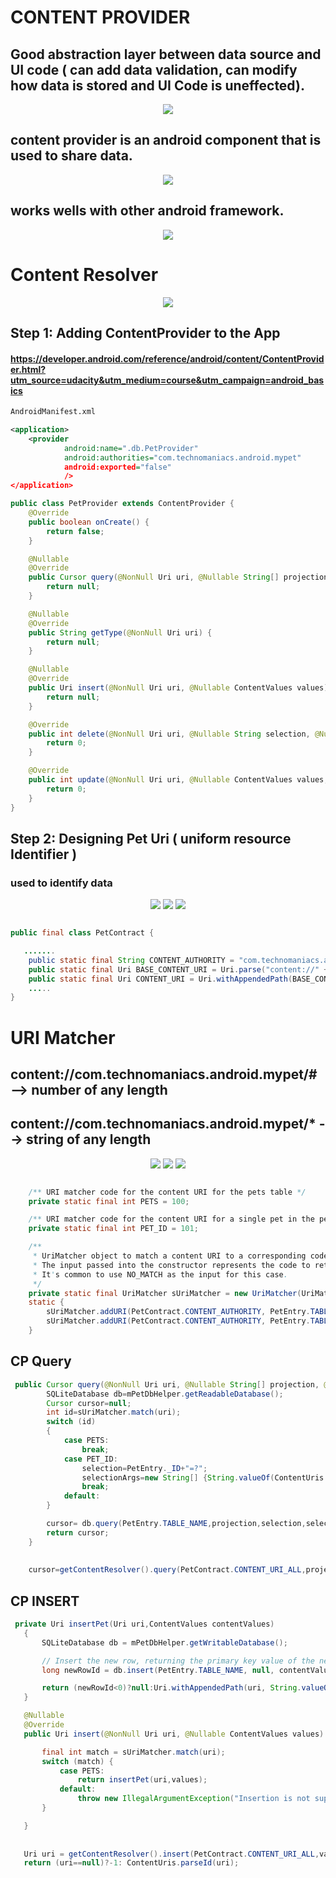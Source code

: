 # CONTENT PROVIDER
## Good abstraction layer between data source and UI code ( can add data validation, can modify how data is stored and UI Code is uneffected).

<p align="center">
        <img src="img/cp1.PNG" />
  </p>
  
 
 
 ## content provider is an android component that is used to share data.
  <p align="center">
        <img src="img/cp4.PNG" />
  </p>
  
 ## works wells with other android framework.
 
 <p align="center">
        <img src="img/cp2.PNG" />
  </p>
  


# Content Resolver

 <p align="center">
        <img src="img/cr2.PNG" />
  </p>
  
## Step 1: Adding ContentProvider to the App
#### https://developer.android.com/reference/android/content/ContentProvider.html?utm_source=udacity&utm_medium=course&utm_campaign=android_basics

```xml
AndroidManifest.xml

<application>
    <provider
            android:name=".db.PetProvider"
            android:authorities="com.technomaniacs.android.mypet"       // uniquely identifies the content provider on the device
            android:exported="false"                                    // exported to other apps or not
            />
</application>
```
```java
public class PetProvider extends ContentProvider {
    @Override
    public boolean onCreate() {
        return false;
    }

    @Nullable
    @Override
    public Cursor query(@NonNull Uri uri, @Nullable String[] projection, @Nullable String selection, @Nullable String[] selectionArgs, @Nullable String sortOrder) {
        return null;
    }

    @Nullable
    @Override
    public String getType(@NonNull Uri uri) {
        return null;
    }

    @Nullable
    @Override
    public Uri insert(@NonNull Uri uri, @Nullable ContentValues values) {
        return null;
    }

    @Override
    public int delete(@NonNull Uri uri, @Nullable String selection, @Nullable String[] selectionArgs) {
        return 0;
    }

    @Override
    public int update(@NonNull Uri uri, @Nullable ContentValues values, @Nullable String selection, @Nullable String[] selectionArgs) {
        return 0;
    }
}
```

## Step 2: Designing Pet Uri ( uniform resource Identifier )
### used to identify data
<p align="center">
        <img src="img/uri1.PNG" />
         <img src="img/uri2.PNG" />
               <img src="img/uri3.PNG" />
               
</p>

```java

public final class PetContract {

   .......
    public static final String CONTENT_AUTHORITY = "com.technomaniacs.android.mypet";
    public static final Uri BASE_CONTENT_URI = Uri.parse("content://" + CONTENT_AUTHORITY);
    public static final Uri CONTENT_URI = Uri.withAppendedPath(BASE_CONTENT_URI, PetEntry.TABLE_NAME);
    .....
}

```

# URI Matcher

## content://com.technomaniacs.android.mypet/# --> number of any length
## content://com.technomaniacs.android.mypet/* --> string of any length

<p align="center">
        <img src="img/urim1.PNG" />
        <img src="img/urim2.PNG" />
        <img src="img/urim3.PNG" />
</p>

```java

    /** URI matcher code for the content URI for the pets table */
    private static final int PETS = 100;

    /** URI matcher code for the content URI for a single pet in the pets table */
    private static final int PET_ID = 101;

    /**
     * UriMatcher object to match a content URI to a corresponding code.
     * The input passed into the constructor represents the code to return for the root URI.
     * It's common to use NO_MATCH as the input for this case.
     */
    private static final UriMatcher sUriMatcher = new UriMatcher(UriMatcher.NO_MATCH);
    static {
        sUriMatcher.addURI(PetContract.CONTENT_AUTHORITY, PetEntry.TABLE_NAME, PETS);
        sUriMatcher.addURI(PetContract.CONTENT_AUTHORITY, PetEntry.TABLE_NAME +"/#", PET_ID);
    }
```

## CP Query

```java
 public Cursor query(@NonNull Uri uri, @Nullable String[] projection, @Nullable String selection, @Nullable String[] selectionArgs, @Nullable String sortOrder) {
        SQLiteDatabase db=mPetDbHelper.getReadableDatabase();
        Cursor cursor=null;
        int id=sUriMatcher.match(uri);
        switch (id)
        {
            case PETS:
                break;
            case PET_ID:
                selection=PetEntry._ID+"=?";
                selectionArgs=new String[] {String.valueOf(ContentUris.parseId(uri))};
                break;
            default:
        }

        cursor= db.query(PetEntry.TABLE_NAME,projection,selection,selectionArgs,null,null,sortOrder);
        return cursor;
    }
    
   
    cursor=getContentResolver().query(PetContract.CONTENT_URI_ALL,projection,null,null,null);
 ```
 
 ## CP INSERT
 ```java
  private Uri insertPet(Uri uri,ContentValues contentValues)
    {
        SQLiteDatabase db = mPetDbHelper.getWritableDatabase();

        // Insert the new row, returning the primary key value of the new row
        long newRowId = db.insert(PetEntry.TABLE_NAME, null, contentValues);//returns id otherwise -1

        return (newRowId<0)?null:Uri.withAppendedPath(uri, String.valueOf(newRowId));
    }

    @Nullable
    @Override
    public Uri insert(@NonNull Uri uri, @Nullable ContentValues values) {

        final int match = sUriMatcher.match(uri);
        switch (match) {
            case PETS:
                return insertPet(uri,values);
            default:
                throw new IllegalArgumentException("Insertion is not supported for " + uri);
        }

    }
    
    
    Uri uri = getContentResolver().insert(PetContract.CONTENT_URI_ALL,values);//returns id otherwise -1
    return (uri==null)?-1: ContentUris.parseId(uri);
 ```


 
